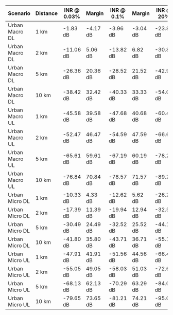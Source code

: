 | Scenario | Distance | INR @ 0.03% | Margin | INR @ 0.1% | Margin | INR @ 20% | Margin |
| --- | --- | --- | --- | --- | --- | --- | --- |
| Urban Macro DL | 1 km | -1.83 dB | -4.17 dB | -3.96 dB | -3.04 dB | -23.81 dB | 13.31 dB |
| Urban Macro DL | 2 km | -11.06 dB | 5.06 dB | -13.82 dB | 6.82 dB | -30.82 dB | 20.32 dB |
| Urban Macro DL | 5 km | -26.36 dB | 20.36 dB | -28.52 dB | 21.52 dB | -42.95 dB | 32.45 dB |
| Urban Macro DL | 10 km | -38.42 dB | 32.42 dB | -40.33 dB | 33.33 dB | -54.07 dB | 43.57 dB |
| Urban Macro UL | 1 km | -45.58 dB | 39.58 dB | -47.68 dB | 40.68 dB | -60.43 dB | 49.93 dB |
| Urban Macro UL | 2 km | -52.47 dB | 46.47 dB | -54.59 dB | 47.59 dB | -66.65 dB | 56.15 dB |
| Urban Macro UL | 5 km | -65.61 dB | 59.61 dB | -67.19 dB | 60.19 dB | -78.24 dB | 67.74 dB |
| Urban Macro UL | 10 km | -76.84 dB | 70.84 dB | -78.57 dB | 71.57 dB | -89.21 dB | 78.71 dB |
| Urban Micro DL | 1 km | -10.33 dB | 4.33 dB | -12.62 dB | 5.62 dB | -26.27 dB | 15.77 dB |
| Urban Micro DL | 2 km | -17.39 dB | 11.39 dB | -19.94 dB | 12.94 dB | -32.51 dB | 22.01 dB |
| Urban Micro DL | 5 km | -30.49 dB | 24.49 dB | -32.52 dB | 25.52 dB | -44.12 dB | 33.62 dB |
| Urban Micro DL | 10 km | -41.80 dB | 35.80 dB | -43.71 dB | 36.71 dB | -55.10 dB | 44.60 dB |
| Urban Micro UL | 1 km | -47.91 dB | 41.91 dB | -51.56 dB | 44.56 dB | -66.48 dB | 55.98 dB |
| Urban Micro UL | 2 km | -55.05 dB | 49.05 dB | -58.03 dB | 51.03 dB | -72.65 dB | 62.15 dB |
| Urban Micro UL | 5 km | -68.13 dB | 62.13 dB | -70.29 dB | 63.29 dB | -84.09 dB | 73.59 dB |
| Urban Micro UL | 10 km | -79.65 dB | 73.65 dB | -81.21 dB | 74.21 dB | -95.01 dB | 84.51 dB |
